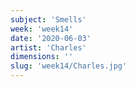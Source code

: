 ```yaml
---
subject: 'Smells'
week: 'week14'
date: '2020-06-03'
artist: 'Charles'
dimensions: ''
slug: 'week14/Charles.jpg'
---
```

